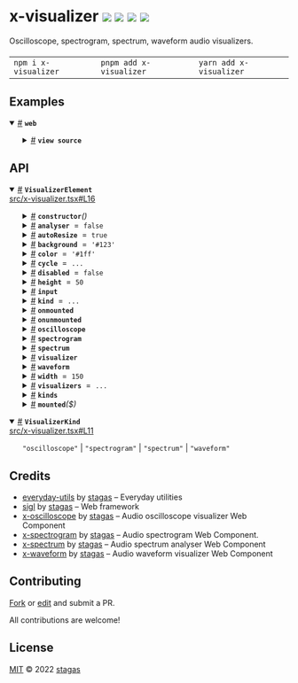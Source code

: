 <h1>
x-visualizer <a href="https://npmjs.org/package/x-visualizer"><img src="https://img.shields.io/badge/npm-v0.0.1-F00.svg?colorA=000"/></a> <a href="src"><img src="https://img.shields.io/badge/loc-113-FFF.svg?colorA=000"/></a> <a href="https://cdn.jsdelivr.net/npm/x-visualizer@0.0.1/dist/x-visualizer.min.js"><img src="https://img.shields.io/badge/brotli-24.3K-333.svg?colorA=000"/></a> <a href="LICENSE"><img src="https://img.shields.io/badge/license-MIT-F0B.svg?colorA=000"/></a>
</h1>

<p></p>

Oscilloscope, spectrogram, spectrum, waveform audio visualizers.

<h4>
<table><tr><td title="Triple click to select and copy paste">
<code>npm i x-visualizer </code>
</td><td title="Triple click to select and copy paste">
<code>pnpm add x-visualizer </code>
</td><td title="Triple click to select and copy paste">
<code>yarn add x-visualizer</code>
</td></tr></table>
</h4>

## Examples

<details id="example$web" title="web" open><summary><span><a href="#example$web">#</a></span>  <code><strong>web</strong></code></summary>  <ul>    <details id="source$web" title="web source code" ><summary><span><a href="#source$web">#</a></span>  <code><strong>view source</strong></code></summary>  <a href="example/web.tsx">example/web.tsx</a>  <p>

```tsx
/** @jsxImportSource sigl */
import $ from 'sigl'

import { VisualizerElement } from 'x-visualizer'

const ctx = new AudioContext({ sampleRate: 44100, latencyHint: 'playback' })

interface AppElement extends $.Element<AppElement> {}

@$.element()
class AppElement extends HTMLElement {
  input?: AudioNode
  Visualizer = $.element(VisualizerElement)
  visualizer?: VisualizerElement
  mounted($: AppElement['$']) {
    $.render(({ Visualizer, input }) => (
      <div
        onpointerdown={$.event.stop(function() {
          console.log('cycle')
          $.ref.visualizer?.current?.cycle()
        })}
      >
        <style>
          {/*css*/ `
          div {
            width: 300px;
            height: 150px;
          }
        `}
        </style>
        <Visualizer
          ref={$.ref.visualizer}
          input={input}
          kind="oscilloscope"
        />
      </div>
    ))
  }
}

const App = $.element(AppElement)

const fetchAudioBuffer = async (audio: AudioContext, url: string) => {
  const res = await fetch(url)
  const arrayBuffer = await res.arrayBuffer()
  const audioBuffer = await audio.decodeAudioData(arrayBuffer)
  return audioBuffer
}

let playing = false
let source: AudioBufferSourceNode
const toggle = async () => {
  window.onclick = null
  if (playing) {
    ctx.suspend()
    playing = false
    console.log('stopped')
    return
  }

  ctx.resume()
  playing = true
  if (source) return

  const audioBuffer = await fetchAudioBuffer(
    ctx,
    './example/alpha_molecule.ogg'
  )
  source = ctx.createBufferSource()
  source.buffer = audioBuffer
  source.loop = true
  source.connect(ctx.destination)
  source.start(0, 33)

  // for (let i = 0; i < 1; i++) {
  $.render(<App input={source} />, document.body)
  console.log('rendered')
  // }

  // const osc = ctx.createOscillator()
  // osc.frequency.value = 40
  // osc.type = 'sine'
  // osc.start()
  // osc.connect(analyser)

  // const noise = ctx.createScriptProcessor(512, 1, 1)
  // noise.onaudioprocess = e => {
  //   const output = e.outputBuffer.getChannelData(0)
  //   for (let i = 0; i < output.length; i++)
  //     output[i] = Math.random() * 2 - 1
  // }
  // noise.connect(analyser)

  // spectrogram.current!.analyser = analyser
  console.log('playing')
  // setTimeout(() => {
  //   analyser.fftSize = 16384 * 2
  //   waveform.current!.analyser = null
  //   waveform.current!.analyser = analyser
  // }, 1000)
}

// window.onclick = toggle
toggle()
```

</p>
</details></ul></details>

## API

<p>  <details id="VisualizerElement$2" title="Class" open><summary><span><a href="#VisualizerElement$2">#</a></span>  <code><strong>VisualizerElement</strong></code>    </summary>  <a href="src/x-visualizer.tsx#L16">src/x-visualizer.tsx#L16</a>  <ul>        <p>  <details id="constructor$11" title="Constructor" ><summary><span><a href="#constructor$11">#</a></span>  <code><strong>constructor</strong></code><em>()</em>    </summary>    <ul>    <p>  <details id="new VisualizerElement$12" title="ConstructorSignature" ><summary><span><a href="#new VisualizerElement$12">#</a></span>  <code><strong>new VisualizerElement</strong></code><em>()</em>    </summary>    <ul><p><a href="#VisualizerElement$2">VisualizerElement</a></p>        </ul></details></p>    </ul></details><details id="analyser$27" title="Property" ><summary><span><a href="#analyser$27">#</a></span>  <code><strong>analyser</strong></code>  <span><span>&nbsp;=&nbsp;</span>  <code>false</code></span>  </summary>  <a href="src/x-visualizer.tsx#L68">src/x-visualizer.tsx#L68</a>  <ul><p><code>false</code> | <span>AnalyserNode</span></p>        </ul></details><details id="autoResize$15" title="Property" ><summary><span><a href="#autoResize$15">#</a></span>  <code><strong>autoResize</strong></code>  <span><span>&nbsp;=&nbsp;</span>  <code>true</code></span>  </summary>  <a href="src/x-visualizer.tsx#L31">src/x-visualizer.tsx#L31</a>  <ul><p>boolean</p>        </ul></details><details id="background$16" title="Property" ><summary><span><a href="#background$16">#</a></span>  <code><strong>background</strong></code>  <span><span>&nbsp;=&nbsp;</span>  <code>'#123'</code></span>  </summary>  <a href="src/x-visualizer.tsx#L32">src/x-visualizer.tsx#L32</a>  <ul><p>string</p>        </ul></details><details id="color$17" title="Property" ><summary><span><a href="#color$17">#</a></span>  <code><strong>color</strong></code>  <span><span>&nbsp;=&nbsp;</span>  <code>'#1ff'</code></span>  </summary>  <a href="src/x-visualizer.tsx#L33">src/x-visualizer.tsx#L33</a>  <ul><p>string</p>        </ul></details><details id="cycle$25" title="Property" ><summary><span><a href="#cycle$25">#</a></span>  <code><strong>cycle</strong></code>  <span><span>&nbsp;=&nbsp;</span>  <code>...</code></span>  </summary>  <a href="src/x-visualizer.tsx#L48">src/x-visualizer.tsx#L48</a>  <ul><p><span>Fn</span>&lt;[    ], void&gt;</p>        </ul></details><details id="disabled$14" title="Property" ><summary><span><a href="#disabled$14">#</a></span>  <code><strong>disabled</strong></code>  <span><span>&nbsp;=&nbsp;</span>  <code>false</code></span>  </summary>  <a href="src/x-visualizer.tsx#L29">src/x-visualizer.tsx#L29</a>  <ul><p>boolean</p>        </ul></details><details id="height$18" title="Property" ><summary><span><a href="#height$18">#</a></span>  <code><strong>height</strong></code>  <span><span>&nbsp;=&nbsp;</span>  <code>50</code></span>  </summary>  <a href="src/x-visualizer.tsx#L34">src/x-visualizer.tsx#L34</a>  <ul><p>number</p>        </ul></details><details id="input$26" title="Property" ><summary><span><a href="#input$26">#</a></span>  <code><strong>input</strong></code>    </summary>  <a href="src/x-visualizer.tsx#L67">src/x-visualizer.tsx#L67</a>  <ul><p><code>null</code> | <span>AudioNode</span></p>        </ul></details><details id="kind$13" title="Property" ><summary><span><a href="#kind$13">#</a></span>  <code><strong>kind</strong></code>  <span><span>&nbsp;=&nbsp;</span>  <code>...</code></span>  </summary>  <a href="src/x-visualizer.tsx#L28">src/x-visualizer.tsx#L28</a>  <ul><p><a href="#VisualizerKind$1">VisualizerKind</a></p>        </ul></details><details id="onmounted$40" title="Property" ><summary><span><a href="#onmounted$40">#</a></span>  <code><strong>onmounted</strong></code>    </summary>    <ul><p><span>EventHandler</span>&lt;<a href="#VisualizerElement$2">VisualizerElement</a>, <span>CustomEvent</span>&lt;any&gt;&gt;</p>        </ul></details><details id="onunmounted$41" title="Property" ><summary><span><a href="#onunmounted$41">#</a></span>  <code><strong>onunmounted</strong></code>    </summary>    <ul><p><span>EventHandler</span>&lt;<a href="#VisualizerElement$2">VisualizerElement</a>, <span>CustomEvent</span>&lt;any&gt;&gt;</p>        </ul></details><details id="oscilloscope$21" title="Property" ><summary><span><a href="#oscilloscope$21">#</a></span>  <code><strong>oscilloscope</strong></code>    </summary>  <a href="src/x-visualizer.tsx#L43">src/x-visualizer.tsx#L43</a>  <ul><p><span>OscilloscopeElement</span></p>        </ul></details><details id="spectrogram$22" title="Property" ><summary><span><a href="#spectrogram$22">#</a></span>  <code><strong>spectrogram</strong></code>    </summary>  <a href="src/x-visualizer.tsx#L44">src/x-visualizer.tsx#L44</a>  <ul><p><span>SpectrogramElement</span></p>        </ul></details><details id="spectrum$23" title="Property" ><summary><span><a href="#spectrum$23">#</a></span>  <code><strong>spectrum</strong></code>    </summary>  <a href="src/x-visualizer.tsx#L45">src/x-visualizer.tsx#L45</a>  <ul><p><span>SpectrumElement</span></p>        </ul></details><details id="visualizer$20" title="Property" ><summary><span><a href="#visualizer$20">#</a></span>  <code><strong>visualizer</strong></code>    </summary>  <a href="src/x-visualizer.tsx#L38">src/x-visualizer.tsx#L38</a>  <ul><p><span>OscilloscopeElement</span> | <span>SpectrogramElement</span> | <span>SpectrumElement</span> | <span>WaveformElement</span></p>        </ul></details><details id="waveform$24" title="Property" ><summary><span><a href="#waveform$24">#</a></span>  <code><strong>waveform</strong></code>    </summary>  <a href="src/x-visualizer.tsx#L46">src/x-visualizer.tsx#L46</a>  <ul><p><span>WaveformElement</span></p>        </ul></details><details id="width$19" title="Property" ><summary><span><a href="#width$19">#</a></span>  <code><strong>width</strong></code>  <span><span>&nbsp;=&nbsp;</span>  <code>150</code></span>  </summary>  <a href="src/x-visualizer.tsx#L35">src/x-visualizer.tsx#L35</a>  <ul><p>number</p>        </ul></details><details id="visualizers$3" title="Property" ><summary><span><a href="#visualizers$3">#</a></span>  <code><strong>visualizers</strong></code>  <span><span>&nbsp;=&nbsp;</span>  <code>...</code></span>  </summary>  <a href="src/x-visualizer.tsx#L17">src/x-visualizer.tsx#L17</a>  <ul><p>{<p>  <details id="oscilloscope$5" title="Property" ><summary><span><a href="#oscilloscope$5">#</a></span>  <code><strong>oscilloscope</strong></code>  <span><span>&nbsp;=&nbsp;</span>  <code>...</code></span>  </summary>    <ul><p><span>Component</span>&lt;<span>OscilloscopeElement</span>, <span>HTMLElement</span>&gt;</p>        </ul></details><details id="spectrogram$6" title="Property" ><summary><span><a href="#spectrogram$6">#</a></span>  <code><strong>spectrogram</strong></code>  <span><span>&nbsp;=&nbsp;</span>  <code>...</code></span>  </summary>    <ul><p><span>Component</span>&lt;<span>SpectrogramElement</span>, <span>HTMLElement</span>&gt;</p>        </ul></details><details id="spectrum$7" title="Property" ><summary><span><a href="#spectrum$7">#</a></span>  <code><strong>spectrum</strong></code>  <span><span>&nbsp;=&nbsp;</span>  <code>...</code></span>  </summary>    <ul><p><span>Component</span>&lt;<span>SpectrumElement</span>, <span>HTMLElement</span>&gt;</p>        </ul></details><details id="waveform$8" title="Property" ><summary><span><a href="#waveform$8">#</a></span>  <code><strong>waveform</strong></code>  <span><span>&nbsp;=&nbsp;</span>  <code>...</code></span>  </summary>    <ul><p><span>Component</span>&lt;<span>WaveformElement</span>, <span>HTMLElement</span>&gt;</p>        </ul></details></p>}</p>        </ul></details><details id="kinds$9" title="Accessor" ><summary><span><a href="#kinds$9">#</a></span>  <code><strong>kinds</strong></code>    </summary>  <a href="src/x-visualizer.tsx#L24">src/x-visualizer.tsx#L24</a>  <ul>        </ul></details><details id="mounted$28" title="Method" ><summary><span><a href="#mounted$28">#</a></span>  <code><strong>mounted</strong></code><em>($)</em>    </summary>  <a href="src/x-visualizer.tsx#L70">src/x-visualizer.tsx#L70</a>  <ul>    <p>    <details id="$$30" title="Parameter" ><summary><span><a href="#$$30">#</a></span>  <code><strong>$</strong></code>    </summary>    <ul><p><span>Context</span>&lt;<a href="#VisualizerElement$2">VisualizerElement</a> &amp; <span>JsxContext</span>&lt;<a href="#VisualizerElement$2">VisualizerElement</a>&gt; &amp; <span>Omit</span>&lt;{<p>    <details id="ctor$34" title="Parameter" ><summary><span><a href="#ctor$34">#</a></span>  <code><strong>ctor</strong></code>    </summary>    <ul><p><span>Class</span>&lt;<a href="#T$33">T</a>&gt;</p>        </ul></details>  <p><strong></strong>&lt;<span>T</span>&gt;<em>(ctor)</em>  &nbsp;=&gt;  <ul><span>CleanClass</span>&lt;<a href="#T$33">T</a>&gt;</ul></p>  <details id="ctx$38" title="Parameter" ><summary><span><a href="#ctx$38">#</a></span>  <code><strong>ctx</strong></code>    </summary>    <ul><p><a href="#T$37">T</a> | <span>Class</span>&lt;<a href="#T$37">T</a>&gt;</p>        </ul></details>  <p><strong></strong>&lt;<span>T</span>&gt;<em>(ctx)</em>  &nbsp;=&gt;  <ul><span>Wrapper</span>&lt;<a href="#T$37">T</a>&gt;</ul></p></p>} &amp; <span>__module</span> &amp; {}, <code>"transition"</code>&gt;&gt;</p>        </ul></details>  <p><strong>mounted</strong><em>($)</em>  &nbsp;=&gt;  <ul>void</ul></p></p>    </ul></details></p></ul></details><details id="VisualizerKind$1" title="TypeAlias" open><summary><span><a href="#VisualizerKind$1">#</a></span>  <code><strong>VisualizerKind</strong></code>    </summary>  <a href="src/x-visualizer.tsx#L11">src/x-visualizer.tsx#L11</a>  <ul><p><code>"oscilloscope"</code> | <code>"spectrogram"</code> | <code>"spectrum"</code> | <code>"waveform"</code></p>        </ul></details></p>

## Credits

- [everyday-utils](https://npmjs.org/package/everyday-utils) by [stagas](https://github.com/stagas) &ndash; Everyday utilities
- [sigl](https://npmjs.org/package/sigl) by [stagas](https://github.com/stagas) &ndash; Web framework
- [x-oscilloscope](https://npmjs.org/package/x-oscilloscope) by [stagas](https://github.com/stagas) &ndash; Audio oscilloscope visualizer Web Component
- [x-spectrogram](https://npmjs.org/package/x-spectrogram) by [stagas](https://github.com/stagas) &ndash; Audio spectrogram Web Component.
- [x-spectrum](https://npmjs.org/package/x-spectrum) by [stagas](https://github.com/stagas) &ndash; Audio spectrum analyser Web Component
- [x-waveform](https://npmjs.org/package/x-waveform) by [stagas](https://github.com/stagas) &ndash; Audio waveform visualizer Web Component

## Contributing

[Fork](https://github.com/stagas/x-visualizer/fork) or [edit](https://github.dev/stagas/x-visualizer) and submit a PR.

All contributions are welcome!

## License

<a href="LICENSE">MIT</a> &copy; 2022 [stagas](https://github.com/stagas)
